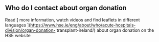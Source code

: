 ##  Who do I contact about organ donation

Read [ more information, watch videos and find leaflets in different languages
](https://www.hse.ie/eng/about/who/acute-hospitals-division/organ-donation-
transplant-ireland/) about organ donation on the HSE website
